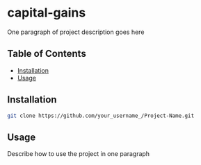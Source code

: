 # capital-gains

One paragraph of project description goes here

## Table of Contents

- [Installation](#installation)
- [Usage](#usage)

## Installation

   ```sh
   git clone https://github.com/your_username_/Project-Name.git
   ```

## Usage

Describe how to use the project in one paragraph